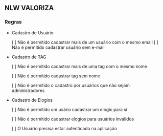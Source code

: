 ## NLW VALORIZA

### Regras

- Cadastro de Usuário
    
    [ ] Não é permitido cadastrar mais de um usuário com o mesmo email
    [ ] Não é permitido cadastrar usuário sem e-mail

- Cadastro de TAG

    [ ] Não é permitido cadastrar mais de uma tag com o mesmo nome

    [ ] Não é permitido cadastrar tag sem nome

    [ ] Não é permitido o cadastro por usuários que não sejam administradores

- Cadastro de Elogios

    [ ] Não é permitido um usário cadastrar um elogio para si

    [ ] Não é permitido cadastrar elogios para usuários inválidos

    [ ] O Usuário precisa estar autenticado na aplicação